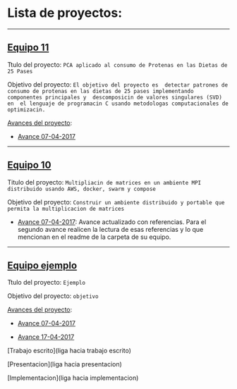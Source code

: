 # Lista de proyectos:

---

## [Equipo 11](equipo_11)

Ttulo del proyecto: `PCA aplicado al consumo de Protenas en las Dietas de 25 Pases`

Objetivo del proyecto: `El objetivo del proyecto es 
detectar patrones de consumo de protenas en las dietas
de 25 pases implementando componentes principales y 
descomposicin de valores singulares (SVD) en 
el lenguaje de programacin C usando metodologas
computacionales de optimizacin.`

[Avances del proyecto](equipo_11):

* [Avance 07-04-2017](equipo_11/avance_07_04_2017)

---

## [Equipo 10](equipo_10)

Titulo del proyecto: `Multipliacin de matrices en un ambiente MPI distribuido usando AWS, docker, swarm y compose`

Objetivo del proyecto: `Construir un ambiente distribuido y portable que permita la multiplicacion de matrices`

* [Avance 07-04-2017](equipo_10/avance_07_04_2017): Avance actualizado con referencias. Para el segundo avance realicen la lectura de esas referencias y lo que mencionan en el readme de la carpeta de su equipo.

---


## [Equipo ejemplo](equipo_ejemplo)

Ttulo del proyecto: `Ejemplo`

Objetivo del proyecto: `objetivo`

[Avances del proyecto](equipo_ejemplo):

* [Avance 07-04-2017](equipo_ejemplo/avance_07_04_2017)

* [Avance 17-04-2017](equipo_ejemplo/avance_17_04_2017)

[Trabajo escrito](liga hacia trabajo escrito)

[Presentacion](liga hacia presentacion)

[Implementacion](liga hacia implementacion)


